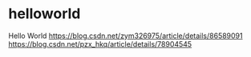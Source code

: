 # helloworld
Hello World
https://blog.csdn.net/zym326975/article/details/86589091
https://blog.csdn.net/pzx_hkq/article/details/78904545
